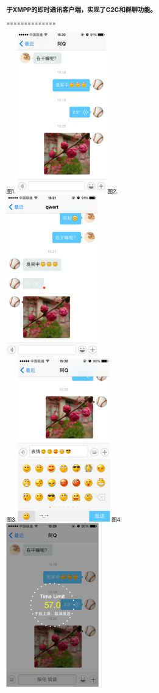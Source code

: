 ### 于XMPP的即时通讯客户端，实现了C2C和群聊功能。
==============

图1. ![](/images/picture_1.png)        图2. ![](/images/picture_2.png)  
图3. ![](/images/picture_3.png)        图4. ![](/images/picture_4.png)  
